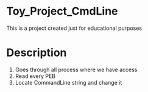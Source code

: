 # Toy_Project_CmdLine
This is a project created just for educational purposes

# Description

1. Goes through all process where we have access
2. Read every PEB
3. Locate CommandLine string and change it
